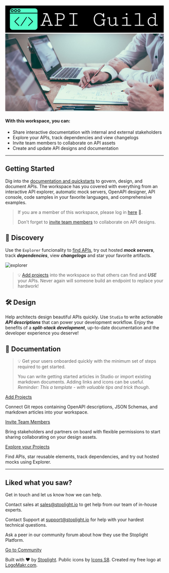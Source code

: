 ![API Guild](https://github.com/stephenlprice/landing-page/blob/main/assets/images/logos/apiguild.png?raw=true)
![API Guild](https://github.com/stephenlprice/landing-page/blob/main/assets/images/collaboration/design-collab.png?raw=true)

#### With this workspace, you can: 

- Share interactive documentation with internal and external stakeholders
- Explore your APIs, track dependencies and view changelogs
- Invite team members to collaborate on API assets
- Create and update API designs and documentation
***

## Getting Started

Dig into the [documentation and quickstarts](https://meta.stoplight.io) to govern, design, and document APIs. The workspace has you covered with everything from an interactive API explorer, automatic mock servers, OpenAPI designer, API console, code samples in your favorite languages, and comprehensive examples.

<!-- theme: warning -->

>If you are a member of this workspace, please log in [here](auth) 🔐.
>
>Don't forget to [invite team members](admin/members) to collaborate on API designs.

## 🔎 Discovery

Use the `Explorer` funcionality to [find APIs](explore), try out hosted ***mock servers***, track ***dependencies***, view ***changelogs*** and star your favorite artifacts.

![explorer](https://github.com/stephenlprice/landing-page/blob/main/assets/images/product/explorer.gif?raw=true)

<!-- theme: info -->

>💡 [Add projects](add/projects) into the workspace so that others can find and ***USE*** your APIs. Never again will someone build an endpoint to replace your hardwork!

## 🛠 Design

Help architects design beautiful APIs quickly. Use `Studio` to write actionable ***API descriptions*** that can power your development workflow. Enjoy the benefits of a ***split-stack development***, up-to-date documentation and the developer experience you deserve!

## 📖 Documentation

<!-- theme: success -->

> 💡 Get your users onboarded quickly with the minimum set of steps required to get started.
>
> You can write getting started articles in Studio or import existing markdown documents. Adding links and icons can be useful. _Reminder: This a template - with valuable tips and trick though_.

[Add Projects](add/projects)

Connect Git repos containing OpenAPI descriptions, JSON Schemas, and markdown articles into your workspace.

[Invite Team Members](admin/members)

Bring stakeholders and partners on board with flexible permissions to start sharing collaborating on your design assets.

[Explore your Projects](explore)

Find APIs, star reusable elements, track dependencies, and try out hosted mocks using Explorer.

***

## Liked what you saw?

Get in touch and let us know how we can help.

<!--
type: tab
title: 🦸🏼‍♀️ Contact Sales
-->

Contact sales at [sales@stoplight.io](mailto:sales@stoplight.io) to get help from our team of in-house experts.

<!--
type: tab
title: 🧙🏼‍♂️ Contact Support
-->

Contact Support at [support@stoplight.io](mailto:support@stoplight.io) for help with your hardest technical questions.


<!--
type: tab
title: 👋 Ask the Community
-->

Ask a peer in our community forum about how they use the Stoplight Platform.

[Go to Community](https://community.stoplight.io)

<!-- type: tab-end -->

Built with ❤️ by [Stoplight](https://stoplight.io). Public icons by [Icons S8](https://icons8.com). Created my free logo at [LogoMakr.com](https://logomakr.com/).